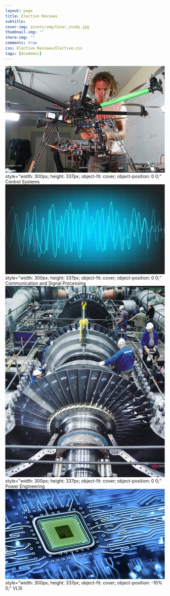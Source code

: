 ```yaml
---
layout: page
title: Elective Reviews
subtitle: 
cover-img: assets/img/Cover_study.jpg
thumbnail-img: ""
share-img: ""
comments: true
css: Elective Reviews/Elective.css
tags: [Academic]
---
```


<div class="myGallery">
  <div class="item">
    <img src="/Elective Reviews/Control.JPG" />
    style="width: 300px; height: 337px; object-fit: cover; object-position: 0 0;"
    <span class="caption">Control Systems</span>
  </div>
  <div class="item">
    <img src="/Elective Reviews/Signal.jpg" />
    style="width: 300px; height: 337px; object-fit: cover; object-position: 0 0;"
    <span class="caption">Communication and Signal Processing </span>
  </div>
  <div class="item">
    <img src="/Elective Reviews/Power.jpg" />
    style="width: 300px; height: 337px; object-fit: cover; object-position: 0 0;"
    <span class="caption">Power Engineering</span>
  </div>
  <div class="item">
    <img src="/Elective Reviews/VLSI.jpg" />
    style="width: 300px; height: 337px; object-fit: cover; object-position: -10% 0;"
    <span class="caption">VLSI</span>
  </div>
</div>

